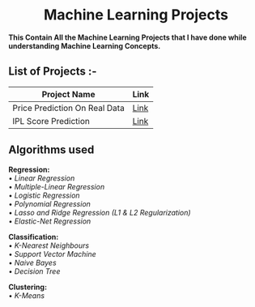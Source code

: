 
<div Align="center"><h1>Machine Learning Projects </h1></div>




**This Contain All the Machine Learning Projects that I have done while understanding Machine Learning Concepts.**


## List of Projects :-

| Project Name                                | Link                                                                                                                                 |
|---------------------------------------------|--------------------------------------------------------------------------------------------------------------------------------------|
| Price Prediction On Real Data               | [Link](https://github.com/Ajij120386/Machine_Learning/tree/main/Price%20Prediction%20On%20Real%20Data)                               |
| IPL Score Prediction                        | [Link](https://github.com/Ajij120386/Machine_Learning/tree/main/IPL%20Score%20Prediction)                |
                                



## Algorithms used
**Regression:**<br/>
• _Linear Regression_<br/>
• _Multiple-Linear Regression_<br/>
• _Logistic Regression_<br/>
• _Polynomial Regression_<br/>
• _Lasso and Ridge Regression (L1 & L2 Regularization)_<br/>
• _Elastic-Net Regression_

**Classification:**<br/>
• _K-Nearest Neighbours_<br/>
• _Support Vector Machine_<br/>
• _Naive Bayes_<br/>
• _Decision Tree_<br/>
 
**Clustering:**<br/>
• _K-Means_<br/>
  




